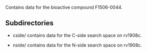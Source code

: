 Contains data for the bioactive compound F1506-0044.

## Subdirectories

- cside/ contains data for the C-side search space on rv1908c.

- nside/ contains data for the N-side search space on rv1908c.

